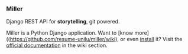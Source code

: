 ### Miller

Django REST API for **storytelling**, git powered.

Miller is a Python Django application. Want to [know more]((https://github.com/resume-unilu/miller/wiki), or even [install](https://github.com/resume-unilu/miller/wiki) it? Visit the [official documentation](https://github.com/resume-unilu/miller/wiki) in the wiki section.

